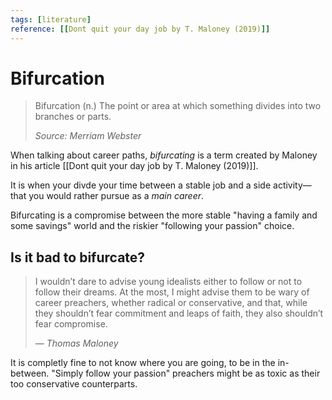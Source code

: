 ```yaml
---
tags: [literature]
reference: [[Dont quit your day job by T. Maloney (2019)]]
---
```

# Bifurcation

> Bifurcation (n.) The point or area at which something divides into two branches or parts.
> 
> *Source: Merriam Webster*

When talking about career paths, *bifurcating* is a term created by Maloney in his article [[Dont quit your day job by T. Maloney (2019)]].

It is when your divde your time between a stable job and a side activity—that you would rather pursue as a *main career*.

Bifurcating is a compromise between the more stable "having a family and some savings" world and the riskier "following your passion" choice.

## Is it bad to bifurcate?

> I wouldn’t dare to advise young idealists either to follow or not to follow their dreams. At the most, I might advise them to be wary of career preachers, whether radical or conservative, and that, while they shouldn’t fear commitment and leaps of faith, they also shouldn’t fear compromise.
> 
> — *Thomas Maloney*

It is completly fine to not know where you are going, to be in the in-between. "Simply follow your passion" preachers might be as toxic as their too conservative counterparts.

[//begin]: # "Autogenerated link references for markdown compatibility"
[dont-quit-your-day-job-by-t-maloney-2019]: ../5-reference/dont-quit-your-day-job-by-t-maloney-2019 "Don’t quit your day job by T. Maloney (2019)"
[//end]: # "Autogenerated link references"